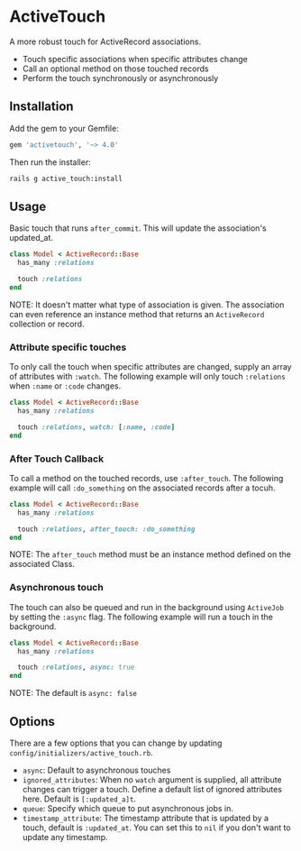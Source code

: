 # ActiveTouch
A more robust touch for ActiveRecord associations.
- Touch specific associations when specific attributes change
- Call an optional method on those touched records
- Perform the touch synchronously or asynchronously

## Installation

Add the gem to your Gemfile:

```ruby
gem 'activetouch', '~> 4.0'
```

Then run the installer:

```sh
rails g active_touch:install
```

## Usage

Basic touch that runs `after_commit`.  This will update the association's updated_at.

```ruby
class Model < ActiveRecord::Base
  has_many :relations

  touch :relations
end
```

NOTE: It doesn't matter what type of association is given.  The association can even reference an instance method that returns an `ActiveRecord` collection or record.


### Attribute specific touches

To only call the touch when specific attributes are changed, supply an array of attributes with `:watch`.  The following example will only touch `:relations` when `:name` or `:code` changes.

```ruby
class Model < ActiveRecord::Base
  has_many :relations

  touch :relations, watch: [:name, :code]
end
```


### After Touch Callback

To call a method on the touched records, use `:after_touch`.  The following example will call `:do_something` on the associated records after a tocuh.

```ruby
class Model < ActiveRecord::Base
  has_many :relations

  touch :relations, after_touch: :do_something
end
```

NOTE: The `after_touch` method must be an instance method defined on the associated Class.


### Asynchronous touch

The touch can also be queued and run in the background using `ActiveJob` by setting the `:async` flag.  The following example will run a touch in the background.

```ruby
class Model < ActiveRecord::Base
  has_many :relations

  touch :relations, async: true
end
```

NOTE: The default is `async: false`


## Options

There are a few options that you can change by updating `config/initializers/active_touch.rb`.

- `async`: Default to asynchronous touches
- `ignored_attributes`: When no `watch` argument is supplied, all attribute changes can trigger a touch.  Define a default list of ignored attributes here.  Default is `[:updated_a]t`.
- `queue`: Specify which queue to put asynchronous jobs in.
- `timestamp_attribute`: The timestamp attribute that is updated by a touch, default is  `:updated_at`.  You can set this to `nil` if you don't want to update any timestamp.
